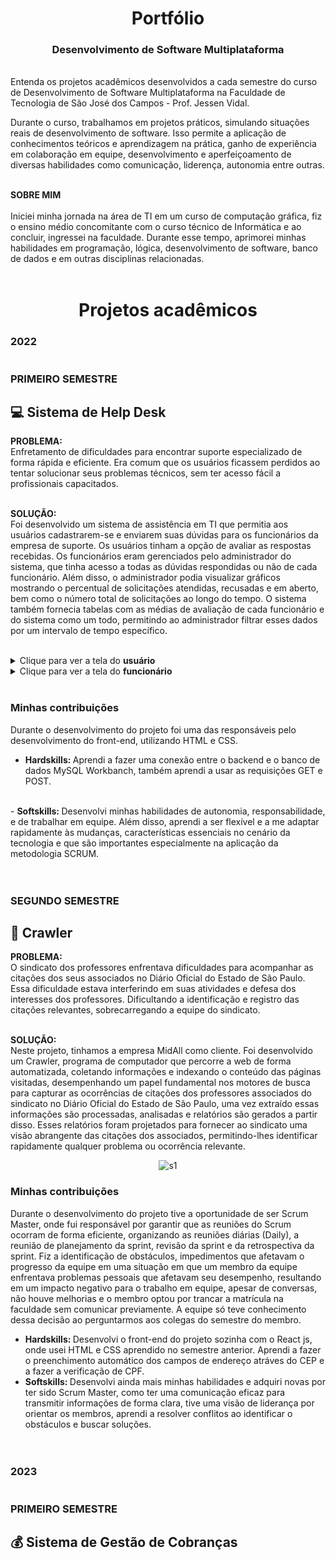 <div align="center">  
 
  # Portfólio
  ### Desenvolvimento de Software Multiplataforma
</div>

<br>
  Entenda os projetos acadêmicos desenvolvidos a cada semestre do curso de Desenvolvimento de Software Multiplataforma na Faculdade de Tecnologia de São José dos Campos - Prof. Jessen Vidal. 
  
  Durante o curso, trabalhamos em projetos práticos, simulando situações reais de desenvolvimento de software. Isso permite a aplicação de conhecimentos teóricos e aprendizagem na prática, ganho de experiência em colaboração em equipe, desenvolvimento e aperfeiçoamento de diversas habilidades como comunicação, liderença, autonomia entre outras. <br> <br>

<b> SOBRE MIM </b> <br> <br>
Iniciei minha jornada na área de TI em um curso de computação gráfica, fiz o ensino médio concomitante com o curso técnico de Informática e ao concluir, ingressei na faculdade. Durante esse tempo, aprimorei minhas habilidades em programação, lógica, desenvolvimento de software, banco de dados e em outras disciplinas relacionadas. <br> <br>

<div align="center">  
 
  # Projetos acadêmicos
</div>

### 2022 <br> <br> <br> PRIMEIRO SEMESTRE
## 💻 Sistema de Help Desk
<b> PROBLEMA: </b> <br>
Enfretamento de dificuldades para encontrar suporte especializado de forma rápida e eficiente. Era comum que os usuários ficassem perdidos ao tentar solucionar seus problemas técnicos, sem ter acesso fácil a profissionais capacitados. <br> <br>

<b> SOLUÇÃO: </b> <br>
Foi desenvolvido um sistema de assistência em TI que permitia aos usuários cadastrarem-se e enviarem suas dúvidas para os funcionários da empresa de suporte. Os usuários tinham a opção de avaliar as respostas recebidas. Os funcionários eram gerenciados pelo administrador do sistema, que tinha acesso a todas as dúvidas respondidas ou não de cada funcionário. Além disso, o administrador podia visualizar gráficos mostrando o percentual de solicitações atendidas, recusadas e em aberto, bem como o número total de solicitações ao longo do tempo. O sistema também fornecia tabelas com as médias de avaliação de cada funcionário e do sistema como um todo, permitindo ao administrador filtrar esses dados por um intervalo de tempo específico. <br> <br>

<details>
  <summary>Clique para ver a tela do <b>usuário</b> </summary>
    
  ![API](https://user-images.githubusercontent.com/92696799/163493216-654e13f5-c4b9-43df-a295-8dd7b179e3dc.gif)
</details> 

<details>
  <summary>Clique para ver a tela do <b>funcionário</b> </summary>

  ![API-Exec](https://user-images.githubusercontent.com/92696799/163494007-21cde00e-1f0f-4c82-a52f-51ee6eef6012.gif)
</details>

<br>

### Minhas contribuições
Durante o desenvolvimento do projeto foi uma das responsáveis pelo desenvolvimento do front-end, utilizando HTML e CSS.
- <b> Hardskills: </b> 
Aprendi a fazer uma conexão entre o backend e o banco de dados MySQL Workbanch, também aprendi a usar as requisições GET e POST.
<br>
- <b> Softskills: </b> 
Desenvolvi minhas habilidades de autonomia, responsabilidade, e de trabalhar em equipe. Além disso, aprendi a ser flexível e a me adaptar rapidamente às mudanças, características essenciais no cenário da tecnologia e que são importantes especialmente na aplicação da metodologia SCRUM. <br> <br> <br>


### SEGUNDO SEMESTRE
## 🤖 Crawler 
<b> PROBLEMA: </b> <br>
O sindicato dos professores enfrentava dificuldades para acompanhar as citações dos seus associados no Diário Oficial do Estado de São Paulo. Essa dificuldade estava interferindo em suas atividades e defesa dos interesses dos professores. Dificultando a identificação e registro das citações relevantes, sobrecarregando a equipe do sindicato. <br> <br>

<b> SOLUÇÃO: </b> <br>
Neste projeto, tinhamos a empresa MidAll como cliente. Foi desenvolvido um Crawler, programa de computador que percorre a web de forma automatizada, coletando informações e indexando o conteúdo das páginas visitadas, desempenhando um papel fundamental nos motores de busca para capturar as ocorrências de citações dos professores associados do sindicato no Diário Oficial do Estado de São Paulo, uma vez extraído essas informações são processadas, analisadas e relatórios são gerados a partir disso. Esses relatórios foram projetados para fornecer ao sindicato uma visão abrangente das citações dos associados, permitindo-lhes identificar rapidamente qualquer problema ou ocorrência relevante.

<div align="center">
 
 ![s1](https://github.com/amandavo/portifolio-DSM/assets/100284976/4a41d672-0305-43da-a4cb-fd3ae524e62f)
</div>
  
### Minhas contribuições
Durante o desenvolvimento do projeto tive a oportunidade de ser Scrum Master, onde fui responsável por garantir que as reuniões do Scrum ocorram de forma eficiente, organizando as reuniões diárias (Daily), a reunião de planejamento da sprint, revisão da sprint e da retrospectiva da sprint.
Fiz a identificação de obstáculos, impedimentos que afetavam o progresso da equipe em uma situação em que um membro da equipe enfrentava problemas pessoais que afetavam seu desempenho, resultando em um impacto negativo para o trabalho em equipe, apesar de conversas, não houve melhorias e o membro optou por trancar a matrícula na faculdade sem comunicar previamente. A equipe só teve conhecimento dessa decisão ao perguntarmos aos colegas do semestre do membro.
- <b> Hardskills: </b> Desenvolvi o front-end do projeto sozinha com o React js, onde usei HTML e CSS aprendido no semestre anterior. Aprendi a fazer o preenchimento automático dos campos de endereço atráves do CEP e a fazer a verificação de CPF.
  <br>
- <b> Softskills: </b> Desenvolvi ainda mais minhas habilidades e adquiri novas por ter sido Scrum Master, como ter uma comunicação eficaz para transmitir informações de forma clara, tive uma visão de liderança por orientar os membros, aprendi a resolver conflitos ao identificar o obstáculos e buscar soluções. <br> <br> <br>


### 2023 <br> <br> <br> PRIMEIRO SEMESTRE
## 💰 Sistema de Gestão de Cobranças
